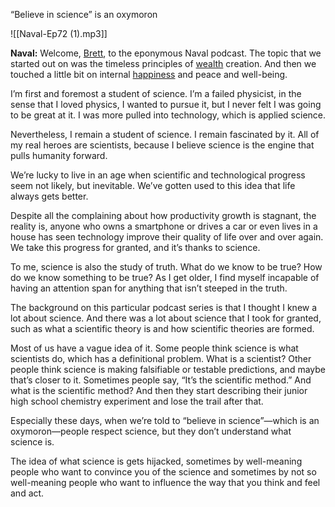 “Believe in science” is an oxymoron


![[Naval-Ep72 (1).mp3]]


**Naval:** Welcome, [Brett](https://twitter.com/tokteacher), to the eponymous Naval podcast. The topic that we started out on was the timeless principles of [wealth](http://nav.al/rich) creation. And then we touched a little bit on internal [happiness](https://nav.al/happiness) and peace and well-being.

I’m first and foremost a student of science. I’m a failed physicist, in the sense that I loved physics, I wanted to pursue it, but I never felt I was going to be great at it. I was more pulled into technology, which is applied science.

Nevertheless, I remain a student of science. I remain fascinated by it. All of my real heroes are scientists, because I believe science is the engine that pulls humanity forward. 

We’re lucky to live in an age when scientific and technological progress seem not likely, but inevitable. We’ve gotten used to this idea that life always gets better. 

Despite all the complaining about how productivity growth is stagnant, the reality is, anyone who owns a smartphone or drives a car or even lives in a house has seen technology improve their quality of life over and over again. We take this progress for granted, and it’s thanks to science.

To me, science is also the study of truth. What do we know to be true? How do we know something to be true? As I get older, I find myself incapable of having an attention span for anything that isn’t steeped in the truth.

The background on this particular podcast series is that I thought I knew a lot about science. And there was a lot about science that I took for granted, such as what a scientific theory is and how scientific theories are formed.

Most of us have a vague idea of it. Some people think science is what scientists do, which has a definitional problem. What is a scientist? Other people think science is making falsifiable or testable predictions, and maybe that’s closer to it. Sometimes people say, “It’s the scientific method.” And what is the scientific method? And then they start describing their junior high school chemistry experiment and lose the trail after that.

Especially these days, when we’re told to “believe in science”—which is an oxymoron—people respect science, but they don’t understand what science is.

The idea of what science is gets hijacked, sometimes by well-meaning people who want to convince you of the science and sometimes by not so well-meaning people who want to influence the way that you think and feel and act.
